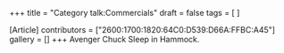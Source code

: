 +++
title = "Category talk:Commercials"
draft = false
tags = [ ]

[Article]
contributors = ["2600:1700:1820:64C0:D539:D66A:FFBC:A45"]
gallery = []
+++
Avenger Chuck Sleep in Hammock.
